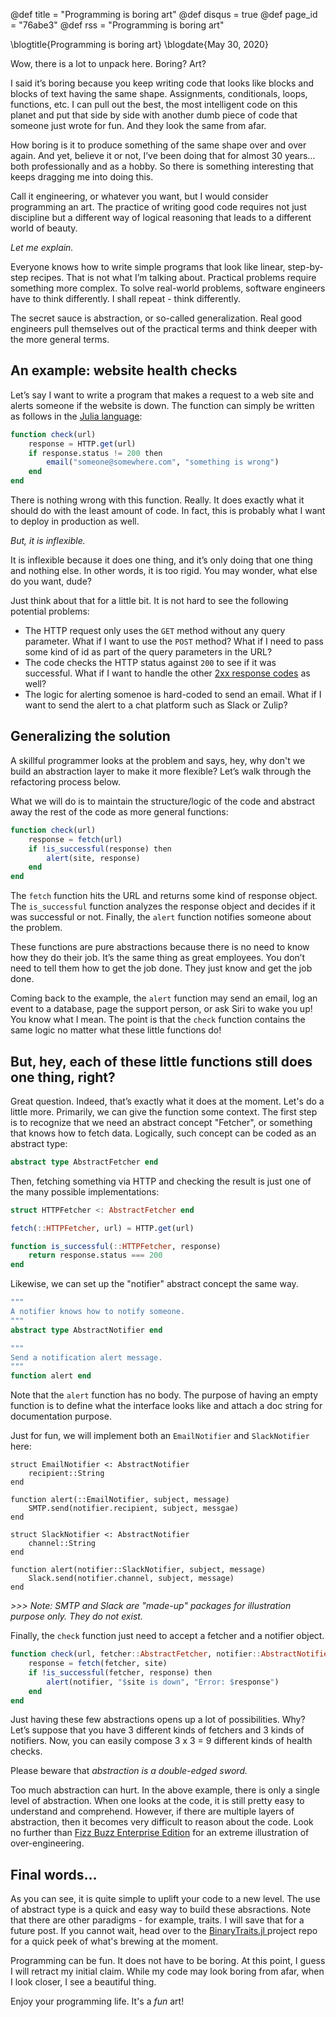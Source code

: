 @def title = "Programming is boring art"
@def disqus = true
@def page_id = "76abe3"
@def rss = "Programming is boring art"

\blogtitle{Programming is boring art}
\blogdate{May 30, 2020}


Wow, there is a lot to unpack here.  Boring?  Art?

I said it’s boring because you keep writing code that looks like blocks and blocks of text having the same shape.  Assignments, conditionals, loops, functions, etc.  I can pull out the best, the most intelligent code on this planet and put that side by side with another dumb piece of code that someone just wrote for fun.  And they look the same from afar.  

How boring is it to produce something of the same shape over and over again.  And yet, believe it or not, I’ve been doing that for almost 30 years… both professionally and as a hobby.  So there is something interesting that keeps dragging me into doing this.

Call it engineering, or whatever you want, but I would consider programming an art. The practice of writing good code requires not just discipline but a different way of logical reasoning that leads to a different world of beauty.

_Let me explain._

Everyone knows how to write simple programs that look like linear, step-by-step recipes. That is not what I’m talking about. Practical problems require something more complex. To solve real-world problems, software engineers have to think differently.  I shall repeat - think differently.

The secret sauce is abstraction, or so-called generalization. Real good engineers pull themselves out of the practical terms and think deeper with the more general terms.

## An example: website health checks

Let’s say I want to write a program that makes a request to a web site and alerts someone if the website is down.  The function can simply be written as follows in the [Julia language](https://julialang.org/):

```julia
function check(url)
    response = HTTP.get(url)
    if response.status != 200 then
        email("someone@somewhere.com", "something is wrong")
    end
end
```

There is nothing wrong with this function.  Really.  It does exactly what it should do with the least amount of code.  In fact, this is probably what I want to deploy in production as well.

_But, it is inflexible._

It is inflexible because it does one thing, and it’s only doing that one thing and nothing else.  In other words, it is too rigid.  You may wonder, what else do you want, dude?  

Just think about that for a little bit.  It is not hard to see the following potential problems:
* The HTTP request only uses the `GET` method without any query parameter.  What if I want to use the `POST` method?  What if I need to pass some kind of id as part of the query parameters in the URL?
* The code checks the HTTP status against `200` to see if it was successful. What if I want to handle the other [2xx response codes](https://en.wikipedia.org/wiki/List_of_HTTP_status_codes#2xx_Success) as well?
* The logic for alerting somenoe is hard-coded to send an email.  What if I want to send the alert to a chat platform such as Slack or Zulip?

## Generalizing the solution

A skillful programmer looks at the problem and says, hey, why don't we build an abstraction layer to make it more flexible? Let’s walk through the refactoring process below.

What we will do is to maintain the structure/logic of the code and abstract away the rest of the code as more general functions:

```julia
function check(url)
    response = fetch(url)
    if !is_successful(response) then
        alert(site, response)
    end
end
```

The `fetch` function hits the URL and returns some kind of response object.  The `is_successful` function analyzes the response object and decides if it was successful or not.  Finally, the `alert` function notifies someone about the problem.  

These functions are pure abstractions because there is no need to know how they do their job.  It’s the same thing as great employees.  You don’t need to tell them how to get the job done.  They just know and get the job done.

Coming back to the example, the `alert` function may send an email, log an event to a database, page the support person, or ask Siri to wake you up!   You know what I mean. The point is that the `check` function contains the same logic no matter what these little functions do!

## But, hey, each of these little functions still does one thing, right?

Great question.  Indeed, that’s exactly what it does at the moment.  Let's do a little more.  Primarily, we can give the function some context.  The first step is to recognize that we need an abstract concept "Fetcher", or something that knows how to fetch data. Logically, such concept can be coded as an abstract type: 

```julia
abstract type AbstractFetcher end
```

Then, fetching something via HTTP and checking the result is just one of the many possible implementations:

```julia
struct HTTPFetcher <: AbstractFetcher end

fetch(::HTTPFetcher, url) = HTTP.get(url)

function is_successful(::HTTPFetcher, response) 
    return response.status === 200
end
```

Likewise, we can set up the "notifier" abstract concept the same way.  

```julia
"""
A notifier knows how to notify someone.
"""
abstract type AbstractNotifier end

"""
Send a notification alert message.
"""
function alert end
```

Note that the `alert` function has no body.  The purpose of having an empty function 
is to define what the interface looks like and attach a doc string for documentation purpose.

Just for fun, we will implement both an `EmailNotifier` and `SlackNotifier` here:

```
struct EmailNotifier <: AbstractNotifier 
    recipient::String
end

function alert(::EmailNotifier, subject, message)
    SMTP.send(notifier.recipient, subject, messgae)
end

struct SlackNotifier <: AbstractNotifier 
    channel::String
end

function alert(notifier::SlackNotifier, subject, message)
    Slack.send(notifier.channel, subject, message)
end
```

_>>> Note: SMTP and Slack are "made-up" packages for illustration purpose only.
They do not exist._

Finally, the `check` function just need to accept a fetcher and a notifier
object.

```julia
function check(url, fetcher::AbstractFetcher, notifier::AbstractNotifier)
    response = fetch(fetcher, site)
    if !is_successful(fetcher, response) then
        alert(notifier, "$site is down", "Error: $response")
    end
end
```

Just having these few abstractions opens up a lot of possibilities.  Why?  Let’s suppose that you have 3 different kinds of fetchers and 3 kinds of notifiers.  Now, you can easily compose 3 x 3 = 9 different kinds of health checks.
 
Please beware that _abstraction is a double-edged sword._

Too much abstraction can hurt.  In the above example, there is only a single level of abstraction.  When one looks at the code, it is still pretty easy to understand and comprehend.  However, if there are multiple layers of abstraction, then it becomes very difficult to reason about the code.  Look no further than [Fizz Buzz Enterprise Edition](https://github.com/EnterpriseQualityCoding/FizzBuzzEnterpriseEdition) for an extreme illustration of over-engineering.

## Final words…

As you can see, it is quite simple to uplift your code to a new level. The use of abstract type is a quick and easy way to build these absractions.  Note that there are other paradigms - for example, traits.  I will save that for a future post.  If you cannot wait, head over to the [BinaryTraits.jl ](https://github.com/tk3369/BinaryTraits.jl) project repo for a quick peek of what's brewing at the moment.

Programming can be fun.  It does not have to be boring.  At this point, I guess I will retract my initial claim.  While my code may look boring from afar, when I look closer, I see a beautiful thing.

Enjoy your programming life.  It's a *fun* art!
